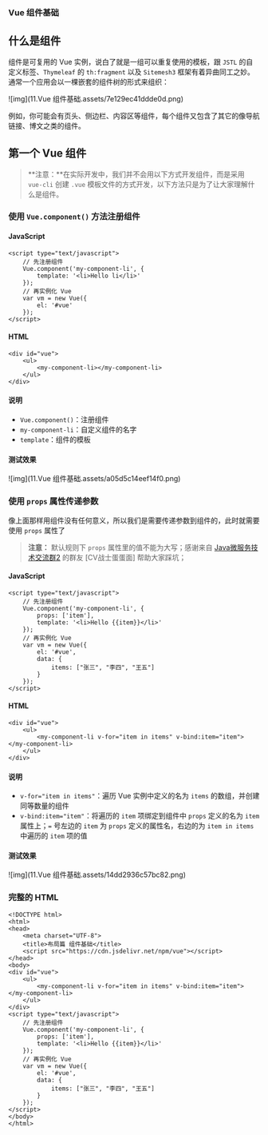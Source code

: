 ### Vue 组件基础



## 什么是组件

组件是可复用的 Vue 实例，说白了就是一组可以重复使用的模板，跟 `JSTL` 的自定义标签、`Thymeleaf` 的 `th:fragment` 以及 `Sitemesh3` 框架有着异曲同工之妙。通常一个应用会以一棵嵌套的组件树的形式来组织：

![img](11.Vue 组件基础.assets/7e129ec41ddde0d.png)

例如，你可能会有页头、侧边栏、内容区等组件，每个组件又包含了其它的像导航链接、博文之类的组件。

## 第一个 Vue 组件

> **注意：**在实际开发中，我们并不会用以下方式开发组件，而是采用 `vue-cli` 创建 `.vue` 模板文件的方式开发，以下方法只是为了让大家理解什么是组件。

### 使用 `Vue.component()` 方法注册组件

#### JavaScript

```
<script type="text/javascript">
    // 先注册组件
    Vue.component('my-component-li', {
        template: '<li>Hello li</li>'
    });
    // 再实例化 Vue
    var vm = new Vue({
        el: '#vue'
    });
</script>
```

#### HTML

```
<div id="vue">
    <ul>
        <my-component-li></my-component-li>
    </ul>
</div>
```

#### 说明

- `Vue.component()`：注册组件
- `my-component-li`：自定义组件的名字
- `template`：组件的模板

#### 测试效果

![img](11.Vue 组件基础.assets/a05d5c14eef14f0.png)

### 使用 `props` 属性传递参数

像上面那样用组件没有任何意义，所以我们是需要传递参数到组件的，此时就需要使用 `props` 属性了

> **注意：** 默认规则下 `props` 属性里的值不能为大写；感谢来自 [Java微服务技术交流群2](http://shang.qq.com/wpa/qunwpa?idkey=7a848842e23f9a9178a7ec3c85c579b9c7acb41ac7c2ee65451152bb36b125d6) 的群友 [CV战士蛋蛋面] 帮助大家踩坑；

#### JavaScript

```
<script type="text/javascript">
    // 先注册组件
    Vue.component('my-component-li', {
        props: ['item'],
        template: '<li>Hello {{item}}</li>'
    });
    // 再实例化 Vue
    var vm = new Vue({
        el: '#vue',
        data: {
            items: ["张三", "李四", "王五"]
        }
    });
</script>
```

#### HTML

```
<div id="vue">
    <ul>
        <my-component-li v-for="item in items" v-bind:item="item"></my-component-li>
    </ul>
</div>
```

#### 说明

- `v-for="item in items"`：遍历 Vue 实例中定义的名为 `items` 的数组，并创建同等数量的组件
- `v-bind:item="item"`：将遍历的 `item` 项绑定到组件中 `props` 定义的名为 `item` 属性上；`=` 号左边的 `item` 为 `props` 定义的属性名，右边的为 `item in items` 中遍历的 `item` 项的值

#### 测试效果

![img](11.Vue 组件基础.assets/14dd2936c57bc82.png)

### 完整的 HTML

```
<!DOCTYPE html>
<html>
<head>
    <meta charset="UTF-8">
    <title>布局篇 组件基础</title>
    <script src="https://cdn.jsdelivr.net/npm/vue"></script>
</head>
<body>
<div id="vue">
    <ul>
        <my-component-li v-for="item in items" v-bind:item="item"></my-component-li>
    </ul>
</div>
<script type="text/javascript">
    // 先注册组件
    Vue.component('my-component-li', {
        props: ['item'],
        template: '<li>Hello {{item}}</li>'
    });
    // 再实例化 Vue
    var vm = new Vue({
        el: '#vue',
        data: {
            items: ["张三", "李四", "王五"]
        }
    });
</script>
</body>
</html>
```
